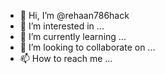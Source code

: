- 👋 Hi, I’m @rehaan786hack
- 👀 I’m interested in ...
- 🌱 I’m currently learning ...
- 💞️ I’m looking to collaborate on ...
- 📫 How to reach me ...

<!---
rehaan786hack/rehaan786hack is a ✨ special ✨ repository because its `README.md` (this file) appears on your GitHub profile.
You can click the Preview link to take a look at your changes.
--->
